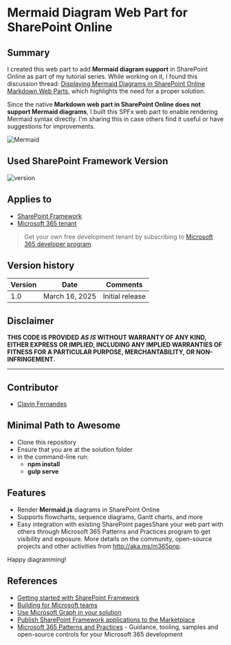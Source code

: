 # Mermaid Diagram Web Part for SharePoint Online

## Summary

I created this web part to add **Mermaid diagram support** in SharePoint Online as part of my tutorial series. While working on it, I found this discussion thread: [Displaying Mermaid Diagrams in SharePoint Online Markdown Web Parts](https://techcommunity.microsoft.com/discussions/sharepoint_general/displaying-mermaid-diagrams-in-sharepoint-online-markdown-web-parts/4043819), which highlights the need for a proper solution.

Since the native **Markdown web part in SharePoint Online does not support Mermaid diagrams**, I built this SPFx web part to enable rendering Mermaid syntax directly. I'm sharing this in case others find it useful or have suggestions for improvements.

![Mermaid](https://github.com/cfernandes-muhimbi/sp-dev-fx-webparts/blob/cfernandes-spfx-branch/samples/js-mermaid-diagram/assets/Mermaid.gif)


## Used SharePoint Framework Version

![version](https://img.shields.io/badge/version-1.20.0-green.svg)

## Applies to

- [SharePoint Framework](https://aka.ms/spfx)
- [Microsoft 365 tenant](https://docs.microsoft.com/en-us/sharepoint/dev/spfx/set-up-your-developer-tenant)

> Get your own free development tenant by subscribing to [Microsoft 365 developer program](http://aka.ms/o365devprogram)


## Version history

| Version | Date             | Comments        |
| ------- | ---------------- | --------------- |
| 1.0     | March 16, 2025   | Initial release |

## Disclaimer

**THIS CODE IS PROVIDED _AS IS_ WITHOUT WARRANTY OF ANY KIND, EITHER EXPRESS OR IMPLIED, INCLUDING ANY IMPLIED WARRANTIES OF FITNESS FOR A PARTICULAR PURPOSE, MERCHANTABILITY, OR NON-INFRINGEMENT.**

---
## Contributor
- [Clavin Fernandes](https://github.com/cfernandes-muhimbi)

  
## Minimal Path to Awesome

- Clone this repository
- Ensure that you are at the solution folder
- in the command-line run:
  - **npm install**
  - **gulp serve**

## Features
- Render **Mermaid.js** diagrams in SharePoint Online
- Supports flowcharts, sequence diagrams, Gantt charts, and more
- Easy integration with existing SharePoint pagesShare your web part with others through Microsoft 365 Patterns and Practices program to get visibility and exposure. More details on the community, open-source projects and other activities from http://aka.ms/m365pnp.

Happy diagramming!

## References

- [Getting started with SharePoint Framework](https://docs.microsoft.com/en-us/sharepoint/dev/spfx/set-up-your-developer-tenant)
- [Building for Microsoft teams](https://docs.microsoft.com/en-us/sharepoint/dev/spfx/build-for-teams-overview)
- [Use Microsoft Graph in your solution](https://docs.microsoft.com/en-us/sharepoint/dev/spfx/web-parts/get-started/using-microsoft-graph-apis)
- [Publish SharePoint Framework applications to the Marketplace](https://docs.microsoft.com/en-us/sharepoint/dev/spfx/publish-to-marketplace-overview)
- [Microsoft 365 Patterns and Practices](https://aka.ms/m365pnp) - Guidance, tooling, samples and open-source controls for your Microsoft 365 development
